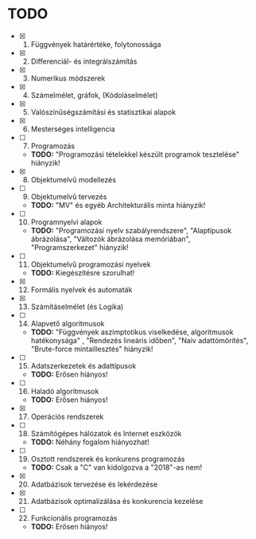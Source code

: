 # TODO

- [x] 1. Függvények határértéke, folytonossága

- [x] 2. Differenciál- és integrálszámítás

- [x] 3. Numerikus módszerek

- [x] 4. Számelmélet, gráfok, (Kódoláselmélet)

- [x] 5. Valószínűségszámítási és statisztikai alapok

- [x] 6. Mesterséges intelligencia

- [ ] 7. Programozás
    - **TODO:** "Programozási tételekkel készült programok tesztelése" hiányzik!

- [x] 8. Objektumelvű modellezés

- [ ] 9. Objektumelvű tervezés
    - **TODO:** "MV" és egyéb Architekturális minta hiányzik!

- [ ] 10. Programnyelvi alapok
    - **TODO:** "Programozási nyelv szabályrendszere", "Alaptípusok ábrázolása", "Változók ábrázolása memóriában", "Programszerkezet" hiányzik!

- [ ] 11. Objektumelvű programozási nyelvek
    - **TODO:** Kiegészítésre szorulhat!

- [x] 12. Formális nyelvek és automaták

- [x] 13. Számításelmélet (és Logika)

- [ ] 14. Alapvető algoritmusok
    - **TODO:** "Függvények aszimptotikus viselkedése, algoritmusok hatékonysága" , "Rendezés lineáris időben", "Naiv adattömörítés", "Brute-force mintaillesztés" hiányzik!

- [ ] 15. Adatszerkezetek és adattípusok
    - **TODO:** Erősen hiányos!

- [ ] 16. Haladó algoritmusok
    - **TODO:** Erősen hiányos!

- [x] 17. Operációs rendszerek

- [ ] 18. Számítógépes hálózatok és Internet eszközök
    - **TODO:** Néhány fogalom hiányozhat!

- [ ] 19. Osztott rendszerek és konkurens programozás
    - **TODO:** Csak a "C" van kidolgozva a "2018"-as nem!

- [X] 20. Adatbázisok tervezése és lekérdezése

- [X] 21. Adatbázisok optimalizálása és konkurencia kezelése

- [ ] 22. Funkcionális programozás
    - **TODO:** Erősen hiányos!
